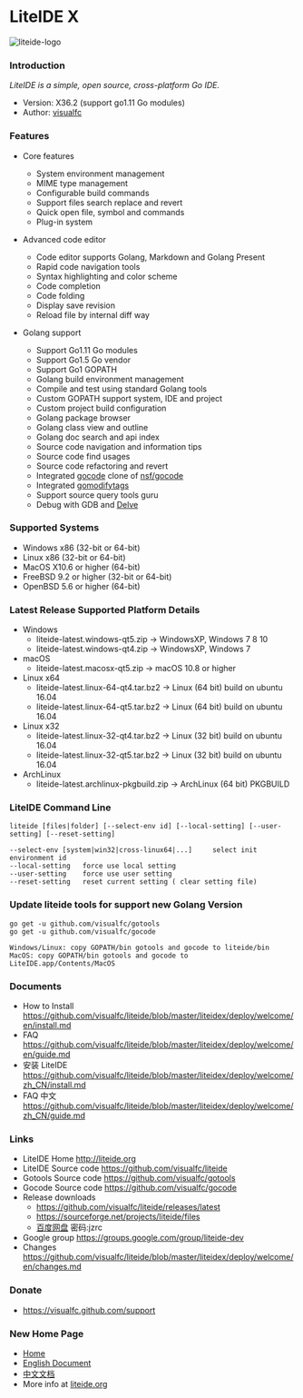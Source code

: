<!-- Welcome to LiteIDE X -->

LiteIDE X
=========

![liteide-logo](liteidex/liteide-logo/liteide.png)

### Introduction

_LiteIDE is a simple, open source, cross-platform Go IDE._

* Version: X36.2 (support go1.11 Go modules)
* Author: [visualfc](mailto:visualfc@gmail.com)

### Features

* Core features
    * System environment management
    * MIME type management 
    * Configurable build commands
    * Support files search replace and revert
    * Quick open file, symbol and commands
    * Plug-in system

* Advanced code editor
    * Code editor supports Golang, Markdown and Golang Present
    * Rapid code navigation tools
    * Syntax highlighting and color scheme
    * Code completion
    * Code folding
    * Display save revision
    * Reload file by internal diff way

* Golang support
    * Support Go1.11 Go modules
    * Support Go1.5 Go vendor
    * Support Go1 GOPATH
    * Golang build environment management
    * Compile and test using standard Golang tools
    * Custom GOPATH support system, IDE and project
    * Custom project build configuration
    * Golang package browser
    * Golang class view and outline
    * Golang doc search and api index
    * Source code navigation and information tips
    * Source code find usages
    * Source code refactoring and revert
    * Integrated  [gocode](https://github.com/visualfc/gocode) clone of [nsf/gocode](https://github.com/nsf/gocode)
    * Integrated [gomodifytags](https://github.com/fatih/gomodifytags)
    * Support source query tools guru
    * Debug with GDB and [Delve](https://github.com/derekparker/delve)

### Supported Systems
* Windows x86 (32-bit or 64-bit)
* Linux x86 (32-bit or 64-bit)
* MacOS X10.6 or higher (64-bit)
* FreeBSD 9.2 or higher (32-bit or 64-bit)
* OpenBSD 5.6 or higher (64-bit)

### Latest Release Supported Platform Details
* Windows
    * liteide-latest.windows-qt5.zip -> WindowsXP, Windows 7 8 10
    * liteide-latest.windows-qt4.zip -> WindowsXP, Windows 7
* macOS
    * liteide-latest.macosx-qt5.zip -> macOS 10.8 or higher
* Linux x64
    * liteide-latest.linux-64-qt4.tar.bz2 -> Linux (64 bit) build on ubuntu 16.04
    * liteide-latest.linux-64-qt5.tar.bz2 -> Linux (64 bit) build on ubuntu 16.04
* Linux x32
    * liteide-latest.linux-32-qt4.tar.bz2 -> Linux (32 bit) build on ubuntu 16.04
    * liteide-latest.linux-32-qt5.tar.bz2 -> Linux (32 bit) build on ubuntu 16.04
* ArchLinux
    * liteide-latest.archlinux-pkgbuild.zip -> ArchLinux (64 bit) PKGBUILD

### LiteIDE Command Line
	liteide [files|folder] [--select-env id] [--local-setting] [--user-setting] [--reset-setting]

	--select-env [system|win32|cross-linux64|...]     select init environment id
	--local-setting   force use local setting
	--user-setting    force use user setting
	--reset-setting   reset current setting ( clear setting file)	
	
### Update liteide tools for support new Golang Version	

	go get -u github.com/visualfc/gotools
	go get -u github.com/visualfc/gocode
	
	Windows/Linux: copy GOPATH/bin gotools and gocode to liteide/bin
	MacOS: copy GOPATH/bin gotools and gocode to LiteIDE.app/Contents/MacOS

### Documents
* How to Install
<https://github.com/visualfc/liteide/blob/master/liteidex/deploy/welcome/en/install.md>
* FAQ
<https://github.com/visualfc/liteide/blob/master/liteidex/deploy/welcome/en/guide.md>
* 安装 LiteIDE
<https://github.com/visualfc/liteide/blob/master/liteidex/deploy/welcome/zh_CN/install.md>
* FAQ 中文
<https://github.com/visualfc/liteide/blob/master/liteidex/deploy/welcome/zh_CN/guide.md>

### Links
* LiteIDE Home
<http://liteide.org>
* LiteIDE Source code
<https://github.com/visualfc/liteide>
* Gotools Source code
<https://github.com/visualfc/gotools>
* Gocode Source code
<https://github.com/visualfc/gocode>
* Release downloads
    * <https://github.com/visualfc/liteide/releases/latest>
    * <https://sourceforge.net/projects/liteide/files>
    * [百度网盘](https://pan.baidu.com/s/1wYHSEfG1TJRC2iOkE_saJg)  密码:jzrc
* Google group
<https://groups.google.com/group/liteide-dev>
* Changes
<https://github.com/visualfc/liteide/blob/master/liteidex/deploy/welcome/en/changes.md>


### Donate
* https://visualfc.github.com/support

### New Home Page
* [Home](http://liteide.org)
* [English Document](http://liteide.org/en/documents)
* [中文文档](http://liteide.org/cn/documents)
* More info at [liteide.org](http://liteide.org)